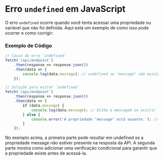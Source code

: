 # Erro `undefined` em JavaScript

O erro `undefined` ocorre quando você tenta acessar uma propriedade ou variável que não foi definida. Aqui está um exemplo de como isso pode ocorrer e como corrigir:

### Exemplo de Código

```javascript
// Causa do erro `undefined`
fetch('/api/endpoint')
    .then(response => response.json())
    .then(data => {
        console.log(data.message); // undefined se "message" não existir
    });

// Solução para evitar `undefined`
fetch('/api/endpoint')
    .then(response => response.json())
    .then(data => {
        if (data.message) {
            console.log(data.message); // Exibe a mensagem se existir
        } else {
            console.error('A propriedade "message" está ausente.'); // Mensagem de erro se "message" não existir
        }
    });
```

No exemplo acima, a primeira parte pode resultar em undefined se a propriedade message não estiver presente na resposta da API. A segunda parte mostra como adicionar uma verificação condicional para garantir que a propriedade existe antes de acessá-la.